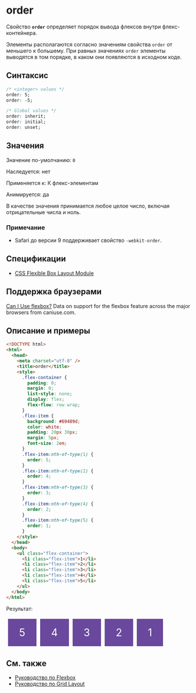 # order

Свойство **`order`** определяет порядок вывода флексов внутри флекс-контейнера.

Элементы располагаются согласно значениям свойства `order` от меньшего к большему. При равных значениях `order` элементы выводятся в том порядке, в каком они появляются в исходном коде.

## Синтаксис

```css
/* <integer> values */
order: 5;
order: -5;

/* Global values */
order: inherit;
order: initial;
order: unset;
```

## Значения

Значение по-умолчанию: `0`

Наследуется: нет

Применяется к: К флекс-элементам

Анимируется: да

В качестве значения принимается любое целое число, включая отрицательные числа и ноль.

### Примечание

- Safari до версии 9 поддерживает свойство `-webkit-order`.

## Спецификации

- [CSS Flexible Box Layout Module](https://www.w3.org/TR/css-flexbox/#propdef-order)

## Поддержка браузерами

<p class="ciu_embed" data-feature="flexbox" data-periods="future_1,current,past_1,past_2">
  <a href="http://caniuse.com/#feat=flexbox">Can I Use flexbox?</a> Data on support for the flexbox feature across the major browsers from caniuse.com.
</p>

## Описание и примеры

```html
<!DOCTYPE html>
<html>
  <head>
    <meta charset="utf-8" />
    <title>order</title>
    <style>
      .flex-container {
        padding: 0;
        margin: 0;
        list-style: none;
        display: flex;
        flex-flow: row wrap;
      }
      .flex-item {
        background: #69489d;
        color: white;
        padding: 20px 30px;
        margin: 5px;
        font-size: 2em;
      }
      .flex-item:nth-of-type(1) {
        order: 5;
      }
      .flex-item:nth-of-type(2) {
        order: 4;
      }
      .flex-item:nth-of-type(3) {
        order: 3;
      }
      .flex-item:nth-of-type(4) {
        order: 2;
      }
      .flex-item:nth-of-type(5) {
        order: 1;
      }
    </style>
  </head>
  <body>
    <ul class="flex-container">
      <li class="flex-item">1</li>
      <li class="flex-item">2</li>
      <li class="flex-item">3</li>
      <li class="flex-item">4</li>
      <li class="flex-item">5</li>
    </ul>
  </body>
</html>
```

Результат:

<style>
.flex-container {
padding: 0;
margin: 0;
list-style: none;
display: flex;
flex-flow: row wrap;
}
.flex-item {
background: #69489d;
color: white;
padding: 20px 30px;
margin: 5px;
font-size: 2em;
}
.flex-item:nth-of-type(1) { order: 5; }
.flex-item:nth-of-type(2) { order: 4; }
.flex-item:nth-of-type(3) { order: 3; }
.flex-item:nth-of-type(4) { order: 2; }
.flex-item:nth-of-type(5) { order: 1; }
</style>
<ul class="flex-container">
<li class="flex-item">1</li>
<li class="flex-item">2</li>
<li class="flex-item">3</li>
<li class="flex-item">4</li>
<li class="flex-item">5</li>
</ul>

## См. также

- [Руководство по Flexbox](flex-guide/flex-1.md)
- [Руководство по Grid Layout](grid-guide/grid-1.md)
